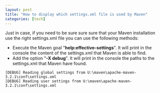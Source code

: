 ```yaml
---
layout: post
title: "How to display which settings.xml file is used by Maven"
categories: [tech]
---
```

Just in case, if you need to be sure sure sure that your Maven installation use the right settings.xml file you can use the following methods:
<!--more-->

<ul>
<li>Execute the Maven goal "<strong>help:effective-settings</strong>". It will print in the console the content of the settings.xml that Maven is able to find.</li>

<li>Add the option "<strong>-X debug</strong>". It will print in the console the paths to the settings.xml that Maven have found.</li>
</ul>

```
[DEBUG] Reading global settings from U:\maven\apache-maven-3.2.1\conf\settings.xml
[DEBUG] Reading user settings from U:\maven\apache-maven-3.2.1\conf\settings.xml
```